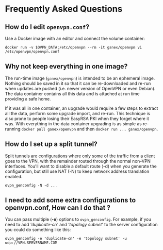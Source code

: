# Frequently Asked Questions

## How do I edit `openvpn.conf`?

Use a Docker image with an editor and connect the volume container:

    docker run -v $OVPN_DATA:/etc/openvpn --rm -it ganex/openvpn vi /etc/openvpn/openvpn.conf


## Why not keep everything in one image?

The run-time image (`ganex/openvpn`) is intended to be an ephemeral image. Nothing should be saved in it so that it can be re-downloaded and re-run when updates are pushed (i.e. newer version of OpenVPN or even Debian). The data container contains all this data and is attached at run time providing a safe home.

If it was all in one container, an upgrade would require a few steps to extract all the data, perform some upgrade import, and re-run. This technique is also prone to people losing their EasyRSA PKI when they forget where it was.  With everything in the data container upgrading is as simple as re-running `docker pull ganex/openvpn` and then `docker run ... ganex/openvpn`.

## How do I set up a split tunnel?

Split tunnels are configurations where only some of the traffic from a client goes to the VPN, with the remainder routed through the normal non-VPN interfaces. You'll want to disable a default route (-d) when you generate the configuration, but still use NAT (-N) to keep network address translation enabled.

    ovpn_genconfig -N -d ...

## I need to add some extra configurations to openvpn.conf, How can I do that ?

You can pass multiple (**-e**) options to `ovpn_genconfig`. For example, if you need to add _'duplicate-cn'_ and _'topology subnet'_ to the server configuration you could do something like this:

    ovpn_genconfig -e 'duplicate-cn' -e 'topology subnet' -u udp://VPN.SERVERNAME.COM

